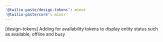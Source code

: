 ```yaml
---
'@twilio-paste/design-tokens': minor
'@twilio-paste/core': minor
---
```


[design-tokens] Adding for availability tokens to display entity status such as available, offline and busy
